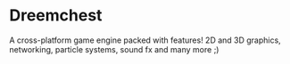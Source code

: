 # Dreemchest
A cross-platform game engine packed with features! 2D and 3D graphics, networking, particle systems, sound fx and many more ;)
